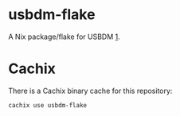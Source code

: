 # usbdm-flake

A Nix package/flake for USBDM [1].

# Cachix

There is a Cachix binary cache for this repository:

```sh
cachix use usbdm-flake
```

[1]: http://usbdm.sourceforge.net/USBDM_V4.12/html/index.html
